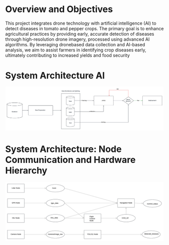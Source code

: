 # Overview and Objectives
This project integrates drone technology with artificial intelligence (AI) to detect
diseases in tomato and pepper crops. The primary goal is to enhance agricultural
practices by providing early, accurate detection of diseases through high-resolution
drone imagery, processed using advanced AI algorithms. By leveraging dronebased
data collection and AI-based analysis, we aim to assist farmers in identifying
crop diseases early, ultimately contributing to increased yields and food security
# System Architecture AI
<p align="center">
<!-- Resized image with width attribute -->
<img src="digital.png" alt="Enrollment Process" width="1000" />
<!-- Add more resized screenshots with descriptions as needed -->
</p>

# System Architecture: Node Communication and Hardware Hierarchy
<p align="center">
<!-- Resized image with width attribute -->
<img src="Drone (1).png" alt="Enrollment Process" width="1000" />
<!-- Add more resized screenshots with descriptions as needed -->
</p>
